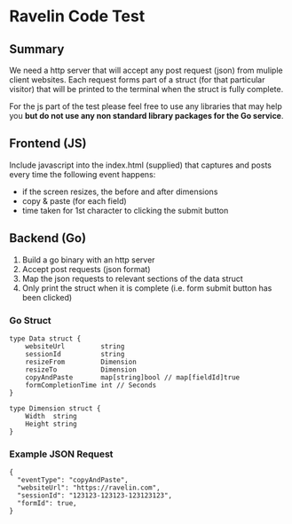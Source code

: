 Ravelin Code Test
=================

## Summary
We need a http server that will accept any post request (json) from muliple client websites. Each request forms part of a struct (for that particular visitor) that will be printed to the terminal when the struct is fully complete. 

For the js part of the test please feel free to use any libraries that may help you **but do not use any non standard library packages for the Go service**.

## Frontend (JS)
Include javascript into the index.html (supplied) that captures and posts every time the following event happens:

  - if the screen resizes, the before and after dimensions
  - copy & paste (for each field)
  - time taken for 1st character to clicking the submit button


## Backend (Go)
1. Build a go binary with an http server
2. Accept post requests (json format)
3. Map the json requests to relevant sections of the data struct
4. Only print the struct when it is complete (i.e. form submit button has been clicked)

### Go Struct
```
type Data struct {
	websiteUrl         string
	sessionId          string
	resizeFrom         Dimension
	resizeTo           Dimension
	copyAndPaste       map[string]bool // map[fieldId]true
	formCompletionTime int // Seconds
}

type Dimension struct {
	Width  string
	Height string
}
```
### Example JSON Request
```
{
  "eventType": "copyAndPaste",
  "websiteUrl": "https://ravelin.com",
  "sessionId": "123123-123123-123123123",
  "formId": true,
}
```



